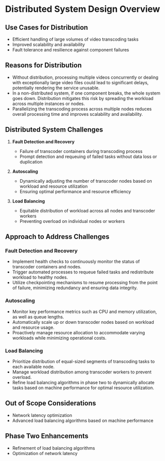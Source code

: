 # Distributed System Design Overview

## Use Cases for Distribution

- Efficient handling of large volumes of video transcoding tasks
- Improved scalability and availability
- Fault tolerance and resilience against component failures

## Reasons for Distribution

- Without distribution, processing multiple videos concurrently or dealing with exceptionally large video files could lead to significant delays, potentially rendering the service unusable.
- In a non-distributed system, if one component breaks, the whole system goes down. Distribution mitigates this risk by spreading the workload across multiple instances or nodes.
- Parallelizing the transcoding process across multiple nodes reduces overall processing time and improves scalability and availability.

## Distributed System Challenges

1. **Fault Detection and Recovery**
   - Failure of transcoder containers during transcoding process
   - Prompt detection and requeuing of failed tasks without data loss or duplication
   
2. **Autoscaling**
   - Dynamically adjusting the number of transcoder nodes based on workload and resource utilization
   - Ensuring optimal performance and resource efficiency
   
3. **Load Balancing**
   - Equitable distribution of workload across all nodes and transcoder workers
   - Preventing overload on individual nodes or workers

## Approach to Address Challenges

### Fault Detection and Recovery
- Implement health checks to continuously monitor the status of transcoder containers and nodes.
- Trigger automated processes to requeue failed tasks and redistribute workload to healthy nodes.
- Utilize checkpointing mechanisms to resume processing from the point of failure, minimizing redundancy and ensuring data integrity.

### Autoscaling
- Monitor key performance metrics such as CPU and memory utilization, as well as queue lengths.
- Automatically scale up or down transcoder nodes based on workload and resource usage.
- Proactively manage resource allocation to accommodate varying workloads while minimizing operational costs.

### Load Balancing
- Prioritize distribution of equal-sized segments of transcoding tasks to each available node.
- Manage workload distribution among transcoder workers to prevent overload.
- Refine load balancing algorithms in phase two to dynamically allocate tasks based on machine performance for optimal resource utilization.

## Out of Scope Considerations

- Network latency optimization
- Advanced load balancing algorithms based on machine performance

## Phase Two Enhancements

- Refinement of load balancing algorithms
- Optimization of network latency
